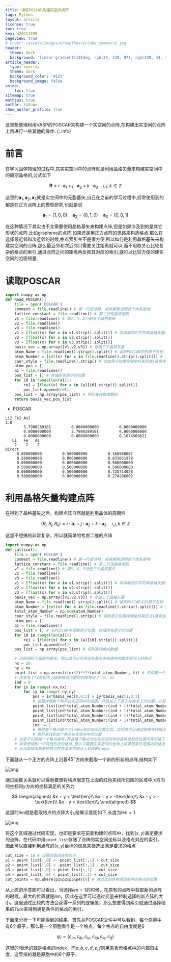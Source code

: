 ```yaml
---
title: 读取POSCAR构建实空间点阵
tags: Python 
layout: article
license: true
toc: true
key: a20211209
pageview: true
# cover: /assets/images/GroupTheory/cube_symmetry.jpg
header:
  theme: dark
  background: 'linear-gradient(135deg, rgb(34, 139, 87), rgb(139, 34, 139))'
article_header:
  type: overlay
  theme: dark
  background_color: '#123'
  background_image: false
aside:
    toc: true
sitemap: true
mathjax: true
author: YuXuan
show_author_profile: true
---
```

这里想整理利用VASP的POSCAR来构建一个实空间的点阵,在构建出实空间的点阵上再进行一些其他的操作.
{:.info}
<!--more-->
# 前言
在学习固体物理的过程中,其实实空间中的点阵就是利用晶格矢量来构建实空间中的周期晶格的,公式如下

$$
\mathbf{R}=i\cdot\mathbf{a}_1+j\cdot\mathbf{a}_2+k\cdot\mathbf{a}_3\quad i,j,k\in\mathbb{Z}
$$

这里的$\mathbf{a}_1,\mathbf{a}_2,\mathbf{a}_3$就是实空间中的元胞基矢,自己在之前的学习过程中,经常使用到的都是在正方点阵上的模型研究,也就是说

$$
\mathbf{a}_1=(1,0,0)\quad\mathbf{a}_2=(0,1,0)\quad\mathbf{a}_3=(0,0,1)
$$

在这种情况下其实也不太需要使用晶格基矢来构建点阵,但是如果涉及到的是其它形状的点阵,比如graphene的点阵,如果还是用正方点阵的思路来构造格点,那么在选择最近邻和次近邻的时候,格点索引并不是很方便,所以如何是利用晶格基矢来构建实空间的点阵,那么最近邻和次近邻只需要关注距离就可以,而不用取关心比较复杂的格点的索引,通过点阵之间的距离再反推其对应的索引,就可以比较方便的建实空间的哈密顿量.

# 读取POSCAR

```python
import numpy as np
def Read_POSCAR():
    file = open('POSCAR')
    comment = file.readline() # 第一行是注释，用来解释说明这个体系是啥
    lattice_constant = file.readline() # 第二行是晶格常数
    v1 = file.readline() # 第3，4，5行是三个晶格基矢
    v2 = file.readline() 
    v3 = file.readline() 
    v1 = [float(x) for x in v1.strip().split()] # 将读取到的字符串晶格矢量转换成浮点数
    v2 = [float(x) for x in v2.strip().split()]
    v3 = [float(x) for x in v3.strip().split()]
    basis_vec = np.array([v1,v2,v3]) # 存储三个晶格矢量
    atom_Name = file.readline().strip().split() # 读取POSCAR中的原子名称
    atom_Number = [int(x) for x in file.readline().strip().split()] # 获取每个原子对应的数目
    coor_style = file.readline().strip() # 读取原子位置存储坐标架形式(直角坐标还是分数坐标)
    atom_pos = []
    a1 = file.readlines()
    pos_list = [] # 存储所有原子的位置
    for i0 in range(len(a1)):
        re1 = [float(x) for x in (a1[i0].strip()).split()]
        pos_list.append(re1)
    pos_list = np.array(pos_list) # 将列表转换成数组
    return basis_vec,pos_list
```

- POSCAR
```shell
Li2 Fe2 As2
1.0
        3.7906289101         0.0000000000         0.0000000000
        0.0000000000         3.7906289101         0.0000000000
        0.0000000000         0.0000000000         6.1074509621
   Li   Fe   As
    2    2    2
Direct
     0.000000000         0.500000000         0.168968007
     0.500000000         0.000000000         0.831031978
     0.000000000         0.000000000         0.500000000
     0.500000000         0.500000000         0.500000000
     0.000000000         0.500000000         0.725714028
     0.500000000         0.000000000         0.274286002
```

# 利用晶格矢量构建点阵

在得到了晶格基矢之后，构建点阵自然就是利用晶体的周期性

$$
(R_i,R_j,R_k)=i\cdot\mathbf{a}_1+j\cdot\mathbf{a}_2+k\cdot\mathbf{a}_3\quad i,j,k\in\mathbb{Z}
$$

这里不想搞的非常复杂，所以就简单的考虑二维的点阵
```python
import numpy as np
def Lattice():
    file = open('POSCAR')
    comment = file.readline() # 第一行是注释，用来解释说明这个体系是啥
    lattice_constant = file.readline() # 第二行是晶格常数
    v1 = file.readline() # 第3，4，5行是三个晶格基矢
    v2 = file.readline() 
    v3 = file.readline() 
    v1 = [float(x) for x in v1.strip().split()] # 将读取到的字符串晶格矢量转换成浮点数
    v2 = [float(x) for x in v2.strip().split()]
    v3 = [float(x) for x in v3.strip().split()]
    basis_vec = np.array([v1,v2,v3]) # 存储三个晶格矢量
    atom_Name = file.readline().strip().split() # 读取POSCAR中的原子名称
    atom_Number = [int(x) for x in file.readline().strip().split()] # 获取每个原子对应的数目
    total_atom_Number = np.sum(atom_Number)
    coor_style = file.readline().strip() # 读取原子位置存储坐标架形式(直角坐标还是分数坐标)
    atom_pos = []
    a1 = file.readlines()
    pos_list = [] # 从POSCAR中读取原子位置，存储所有原子的位置
    for i0 in range(len(a1)):
        re1 = [float(x) for x in (a1[i0].strip()).split()]
        pos_list.append(re1)
    pos_list = np.array(pos_list) # 将列表转换成数组

    # 已经得到了晶格的基矢，那么就可以利用这些基矢来构建来构建实空间上的格点
    nx = 20
    ny = nx
    point_list = np.zeros(((nx*2)**2*total_atom_Number, 6)) # 先构建一个点阵，每个格点上面包含原子数目这个自由度(*atom_number)
    # 这里有个*2是因为下面取格点位置的时候使用了-nx，nx
    ind = 0
    for ix in range(-nx,nx):
        for iy in range(-ny,ny):
            pos = ix*basis_vec[0,0:3] + iy*basis_vec[1,0:3]
            # 这里存储每个格点在实空间中的位置，并且加上了原子在格点上的位置，并且分别给每个格点赋予了一个index
            point_list[ind*total_atom_Number:(ind + 1)*total_atom_Number, 0:3] = np.add(pos_list[:,0:3] ,pos) # 格点位置加原子位置
            point_list[ind*total_atom_Number:(ind + 1)*total_atom_Number, 3] = ix # 格点x方向索引
            point_list[ind*total_atom_Number:(ind + 1)*total_atom_Number, 4] = iy # 格点y方向索引
            point_list[ind*total_atom_Number:(ind + 1)*total_atom_Number, 5] = ind # 格点索引
            ind += 1
            # 再给每个格点赋予了index和实空间位置之后，之后就可以通过直接寻找格点在实空间中的位置，从而得到其索引，反过来也可以直接通过
            # 索引来找到这个格点在实空间中的位置
    # 这里不仅给每一个格点编号,而且每个格点对应在实空间中的直角坐标的位置同样知道了,这里初步构建的时候是给定了一个x,y方向格点数都是相同的
    # 如果想得到一个其他形状的格点,那么只需要在实空间的坐标上将满足条件范围内的格点,从实空间的位置上选定出来,这样就可以得到选定范围内的坐标
    # 从而选择出想要的格点在原本正方格点上对应的index
```
下面就从一个正方的点阵上沿着$45^\circ$方向来截取一个新的形状的点阵,结构如下

![png](../assets/images/wannier90/poscar-1.png)

通过函数关系就可以得到要想将格点限定在上面的红色实线所包围的区域中,$x$方向的坐标和$y$方向的坐标满足的关系为

$$
\begin{aligned}
&x + y < \text{len}\\
&x + y > -\text{len}\\
&x - y > -\text{len}\\
&x - y < \text{len}\\
\end{aligned}
$$

这里的$\text{len}$就是截取格点的点阵大小,结果示意图如下,长度为$\text{len} = 1$.

![png](/assets/images/wannier90/poscar-2.png)

将这个区域通过代码实现，也即是要求在前面构建的点阵中，找到$(x,y)$满足要求的点阵，在代码中用`point_list`存储了点阵的实空间坐标以及格点对应的索引，
因此可以直接利用点阵的$(x,y)$坐标的信息来筛选出满足要求的格点
```python
cut_size = 10 # 设置选取点阵的大小
p1 = point_list[:,0] < -point_list[:,1] + cut_size
p2 = point_list[:,0] < -point_list[:,1] - cut_size
p3 = point_list[:,0] > point_list[:,1] - cut_size
p4 = point_list[:,0] < point_list[:,1] + cut_size
cut_points = np.where(p1&p2&p3&p4)[0] # 通过比较获得满足条件的格点的位置
```
从上面的示意图可以看出，当选择$len=1$的时候，在原有的点阵中获取新的点阵的时候，最大的位置就是$len$，因此在这里可以通过变量来控制选择的新点阵的大小。这里通过比较的方法会获得一系列的逻辑值，那么想要得到索引就通过选择结果的$Ture$来得到满足条件的格点的索引。

下面来分析一下可能得到的结果，首先从POSCAR文件中可以看到，每个原胞中有6个原子，那么将一个原胞看作是一个格点，每个格点的自由度就是6

$$
\psi_i=(c_{ia},c_{ib},c_{ic},c_{id},c_{ie},c_{if})
$$

这里的$i$表示的就是格点的index，而$a,b,c,d,e,f$则用来表示格点中的内部自由度，这里指的就是原胞中的6个原子，
